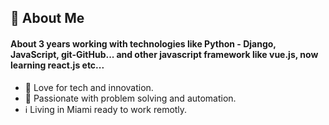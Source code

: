 

## 👾  About Me
  #### About 3 years working with technologies like Python - Django, JavaScript, git-GitHub... and other javascript framework like vue.js, now learning react.js etc...
  
   - 🌱  Love for tech and innovation.
   - 💓  Passionate with problem solving and automation.
   - ℹ️  Living in Miami ready to work remotly.
   
<!--
## My Skills
?style=plastic&logo=appveyor

## How to reach me:
